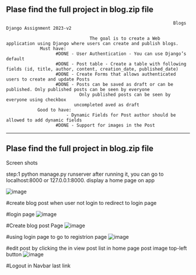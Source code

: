 ## Plase find the full project in blog.zip file
                                                                    Blogs Django Assignment 2023-v2

                                    The goal is to create a Web application using Django where users can create and publish blogs.
                 Must have:
                       #DONE - User Authentication - You can use Django’s default
                       #DONE - Post table - Create a table with following fields (id, title, author, content, creation_date, published_date)
                       #DONE - Create Forms that allows authenticated users to create and update Posts
                       #DONE - Posts can be saved as draft or can be published. Only published posts can be seen by everyone
                                Only published posts can be seen by everyone using checkbox
                              uncompleted aved as draft
                Good to have:
                           - Dynamic Fields for Post author should be allowed to add dynamic fields  
                       #DONE - Support for images in the Post

---------------------------------------------------------------------------------------------------------------------------

## Plase find the full project in blog.zip file
Screen shots

step:1
      python manage.py runserver
      after running it, you can go to localhost:8000 or 127.0.0.1:8000.
 display a home page on app
 
 ![image](https://github.com/shaileshpawar821/blog/assets/135419941/4969e886-f374-49df-8d43-f7b90cc6df31)
 
 #create blog post when user not login to redirect to login page
 
 #login page
 ![image](https://github.com/shaileshpawar821/blog/assets/135419941/7e457a95-3581-4445-a9dd-3c07b8223bc7)
 
 #Create blog post Page
 ![image](https://github.com/shaileshpawar821/blog/assets/135419941/3f8fa0c7-c114-4875-9ee9-588586197eba)
 
 #using login page to go to registrion page 
 ![image](https://github.com/shaileshpawar821/blog/assets/135419941/f3176517-45c7-4795-9dad-a343130fea71)
 
 #edit post by clicking the in view post list in home page post image top-left button 
 ![image](https://github.com/shaileshpawar821/blog/assets/135419941/ed02a22b-63ca-4eab-9093-ba2aa30fcfda)
 
 #Logout in Navbar last link 



 


